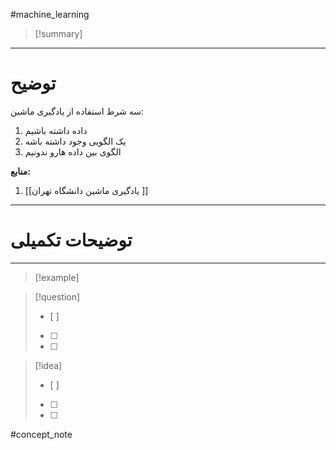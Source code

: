 #machine_learning 
> [!summary]
>




---
# توضیح


سه شرط استفاده از یادگیری ماشین:
1. داده داشته باشیم
2. یک الگویی وجود داشته باشه
3. الگوی بین داده هارو ندونیم









**منابع:**

1. [[یادگیری ماشین دانشگاه تهران ]]

---

# توضیحات تکمیلی








---

> [!example] 
> 




> [!question] 
>- [ ] 
>- [ ]  
>- [ ] 


> [!idea] 
> - [ ] 
>- [ ] 
>- [ ] 

#concept_note

